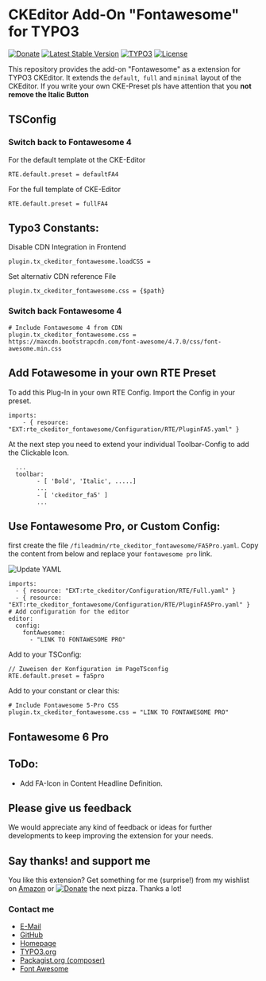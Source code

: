 # CKEditor Add-On "Fontawesome" for TYPO3
[![Donate](https://img.shields.io/badge/Donate-PayPal-green.svg?style=for-the-badge)](https://www.paypal.me/dirkpersky)
[![Latest Stable Version](https://img.shields.io/packagist/v/dirkpersky/typo3-rte-ckeditor-fontawesome?style=for-the-badge)](https://packagist.org/packages/dirkpersky/typo3-rte-ckeditor-fontawesome)
[![TYPO3](https://img.shields.io/badge/TYPO3-rte__ckeditor__fontawesome-%23f49700?style=for-the-badge)](https://extensions.typo3.org/extension/rte_ckeditor_fontawesome/)
[![License](https://img.shields.io/packagist/l/dirkpersky/typo3-rte-ckeditor-fontawesome?style=for-the-badge)](https://packagist.org/packages/dirkpersky/typo3-rte-ckeditor-fontawesome)

This repository provides the add-on "Fontawesome" as a extension for TYPO3 CKEditor.
It extends the `default`,` full` and `minimal` layout of the CKEditor. If you write your own CKE-Preset pls have attention that you **not remove the Italic Button**

## TSConfig
### Switch back to Fontawesome 4
For the default template ot the CKE-Editor
```
RTE.default.preset = defaultFA4
```
For the full template of CKE-Editor
```
RTE.default.preset = fullFA4
```

## Typo3 Constants:
Disable CDN Integration in Frontend
```
plugin.tx_ckeditor_fontawesome.loadCSS = 
```
Set alternativ CDN reference File
```
plugin.tx_ckeditor_fontawesome.css = {$path}
```

### Switch back Fontawesome 4
```
# Include Fontawesome 4 from CDN
plugin.tx_ckeditor_fontawesome.css = https://maxcdn.bootstrapcdn.com/font-awesome/4.7.0/css/font-awesome.min.css
```
## Add Fotawesome in your own RTE Preset
To add this Plug-In in your own RTE Config. Import the Config in your preset.
```
imports:
    - { resource: "EXT:rte_ckeditor_fontawesome/Configuration/RTE/PluginFA5.yaml" }
```

At the next step you need to extend your individual Toolbar-Config to add the Clickable Icon.
```
  ...
  toolbar:
        - [ 'Bold', 'Italic', .....]
        ...
        - [ 'ckeditor_fa5' ]
        ...
```

## Use Fontawesome Pro, or Custom Config:
first create the file `/fileadmin/rte_ckeditor_fontawesome/FA5Pro.yaml`.
Copy the content from below and replace your `fontawesome pro` link.

![Update YAML](https://img.shields.io/badge/UPDATE-FA5%20PRO%20YAML-green?style=for-the-badge)
```
imports:
  - { resource: "EXT:rte_ckeditor/Configuration/RTE/Full.yaml" }
  - { resource: "EXT:rte_ckeditor_fontawesome/Configuration/RTE/PluginFA5Pro.yaml" }
# Add configuration for the editor
editor:
  config:
    fontAwesome:
      - "LINK TO FONTAWESOME PRO"
```

Add to your TSConfig:
```
// Zuweisen der Konfiguration im PageTSconfig
RTE.default.preset = fa5pro
```

Add to your constant or clear this:
```
# Include Fontawesome 5-Pro CSS
plugin.tx_ckeditor_fontawesome.css = "LINK TO FONTAWESOME PRO"
```

## Fontawesome 6 Pro

## ToDo:
- Add FA-Icon in Content Headline Definition.

## Please give us feedback
We would appreciate any kind of feedback or ideas for further developments to keep improving the extension for your needs.

## Say thanks! and support me
You like this extension? Get something for me (surprise!) from my wishlist on [Amazon](https://www.amazon.de/hz/wishlist/ls/15L17XDFBEYFL/r) or [![Donate](https://img.shields.io/badge/Donate-PayPal-green.svg)](https://www.paypal.me/dirkpersky) the next pizza. Thanks a lot!

### Contact me
- [E-Mail](mailto:info@dp-wired.de)
- [GitHub](https://github.com/DirkPersky/rte-ckeditor-fontawesome)
- [Homepage](https://web-kon.de)
- [TYPO3.org](https://extensions.typo3.org/extension/rte_ckeditor_fontawesome/)
- [Packagist.org (composer)](https://packagist.org/packages/dirkpersky/typo3-rte-ckeditor-fontawesome)
- [Font Awesome](https://fontawesome.com)
